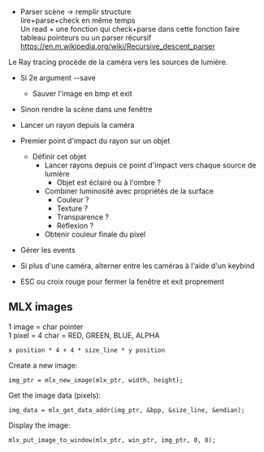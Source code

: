 - Parser scène -> remplir structure  
lire+parse+check en même temps  
Un read + une fonction qui check+parse dans cette fonction faire tableau pointeurs ou un parser récursif https://en.m.wikipedia.org/wiki/Recursive_descent_parser

Le Ray tracing procède de la caméra vers les sources de lumière.

- Si 2e argument --save
  - Sauver l'image en bmp et exit

- Sinon rendre la scène dans une fenêtre

- Lancer un rayon depuis la caméra
- Premier point d'impact du rayon sur un objet
  - Définir cet objet
    - Lancer rayons depuis ce point d'impact vers chaque source de lumière
      - Objet est éclairé ou à l'ombre ?
    - Combiner luminosité avec propriétés de la surface
      - Couleur ?
      - Texture ?
      - Transparence ?
      - Réflexion ?
    - Obtenir couleur finale du pixel

- Gérer les events

- Si plus d'une caméra, alterner entre les caméras à l'aide d'un keybind
- ESC ou croix rouge pour fermer la fenêtre et exit proprement

## MLX images

1 image = char pointer  
1  pixel = 4 char = RED, GREEN, BLUE, ALPHA

`x position * 4 + 4 * size_line * y position`

Create a new image:
```
img_ptr = mlx_new_image(mlx_ptr, width, height);
```

Get the image data (pixels):
```
img_data = mlx_get_data_addr(img_ptr, &bpp, &size_line, &endian);
```

Display the image:
```
mlx_put_image_to_window(mlx_ptr, win_ptr, img_ptr, 0, 0);
```
